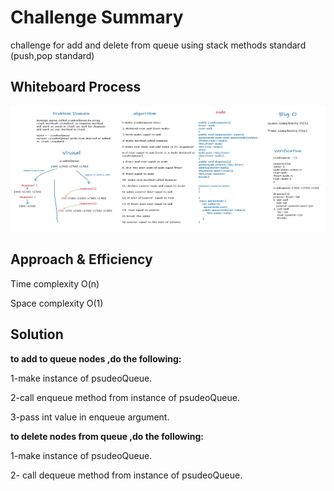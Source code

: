 # Challenge Summary
challenge for add and delete from queue using stack methods standard
(push,pop standard)

## Whiteboard Process

<img src="stackQueuePsudeo.jpg">

## Approach & Efficiency
Time complexity O(n)

Space complexity O(1)
## Solution
**to add to queue nodes ,do the following:**

1-make instance of psudeoQueue.

2-call enqueue method from instance of psudeoQueue. 

3-pass int value in enqueue argument.

**to delete nodes from queue ,do the following:**

1-make instance of psudeoQueue.

2- call dequeue method from instance of psudeoQueue.


